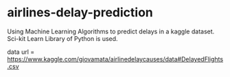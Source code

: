 # airlines-delay-prediction
Using Machine Learning Algorithms to predict delays in a kaggle dataset. Sci-kit Learn Library of Python is used.

data url = https://www.kaggle.com/giovamata/airlinedelaycauses/data#DelayedFlights.csv
